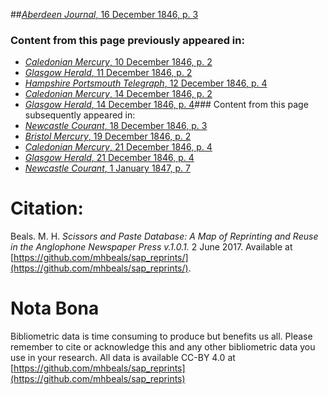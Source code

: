 ##[*Aberdeen Journal*, 16 December 1846, p. 3](https://mhbeals.github.io/sap_html/Aberdeen-Journal/Aberdeen-Journal-16-December-1846-p-3)

### Content from this page previously appeared in:
+ [*Caledonian Mercury*, 10 December 1846, p. 2](https://mhbeals.github.io/sap_html/Caledonian-Mercury/Caledonian-Mercury-10-December-1846-p-2)
+ [*Glasgow Herald*, 11 December 1846, p. 2](https://mhbeals.github.io/sap_html/Glasgow-Herald/Glasgow-Herald-11-December-1846-p-2)
+ [*Hampshire Portsmouth Telegraph*, 12 December 1846, p. 4](https://mhbeals.github.io/sap_html/Hampshire-Portsmouth-Telegraph/Hampshire-Portsmouth-Telegraph-12-December-1846-p-4)
+ [*Caledonian Mercury*, 14 December 1846, p. 2](https://mhbeals.github.io/sap_html/Caledonian-Mercury/Caledonian-Mercury-14-December-1846-p-2)
+ [*Glasgow Herald*, 14 December 1846, p. 4](https://mhbeals.github.io/sap_html/Glasgow-Herald/Glasgow-Herald-14-December-1846-p-4)### Content from this page subsequently appeared in:
+ [*Newcastle Courant*, 18 December 1846, p. 3](https://mhbeals.github.io/sap_html/Newcastle-Courant/Newcastle-Courant-18-December-1846-p-3)
+ [*Bristol Mercury*, 19 December 1846, p. 2](https://mhbeals.github.io/sap_html/Bristol-Mercury/Bristol-Mercury-19-December-1846-p-2)
+ [*Caledonian Mercury*, 21 December 1846, p. 4](https://mhbeals.github.io/sap_html/Caledonian-Mercury/Caledonian-Mercury-21-December-1846-p-4)
+ [*Glasgow Herald*, 21 December 1846, p. 4](https://mhbeals.github.io/sap_html/Glasgow-Herald/Glasgow-Herald-21-December-1846-p-4)
+ [*Newcastle Courant*, 1 January 1847, p. 7](https://mhbeals.github.io/sap_html/Newcastle-Courant/Newcastle-Courant-1-January-1847-p-7)
                    
# Citation: 

Beals. M. H. *Scissors and Paste Database: A Map of Reprinting and Reuse in the Anglophone Newspaper Press v.1.0.1.* 2 June 2017. Available at [https://github.com/mhbeals/sap_reprints/](https://github.com/mhbeals/sap_reprints/). 
                    
# Nota Bona

Bibliometric data is time consuming to produce but benefits us all. Please remember to cite or acknowledge this and any other bibliometric data you use in your research. All data is available CC-BY 4.0 at [https://github.com/mhbeals/sap_reprints](https://github.com/mhbeals/sap_reprints)